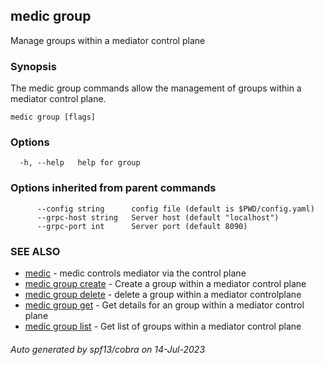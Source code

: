 ## medic group

Manage groups within a mediator control plane

### Synopsis

The medic group commands allow the management of groups within a 
mediator control plane.

```
medic group [flags]
```

### Options

```
  -h, --help   help for group
```

### Options inherited from parent commands

```
      --config string      config file (default is $PWD/config.yaml)
      --grpc-host string   Server host (default "localhost")
      --grpc-port int      Server port (default 8090)
```

### SEE ALSO

* [medic](medic.md)	 - medic controls mediator via the control plane
* [medic group create](medic_group_create.md)	 - Create a group within a mediator control plane
* [medic group delete](medic_group_delete.md)	 - delete a group within a mediator controlplane
* [medic group get](medic_group_get.md)	 - Get details for an group within a mediator control plane
* [medic group list](medic_group_list.md)	 - Get list of groups within a mediator control plane

###### Auto generated by spf13/cobra on 14-Jul-2023

